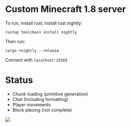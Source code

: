 # Custom Minecraft 1.8 server

To run, install rust, install rust nightly:  

    rustup toolchain install nightly

Then run:

    cargo +nightly --release

Connect with `localhost:25565`

# Status

- Chunk loading (primitive generation)
- Chat (Including formatting)
- Player movements
- Block placing (not complete)

![](https://i.imgur.com/wowzReD.png)
